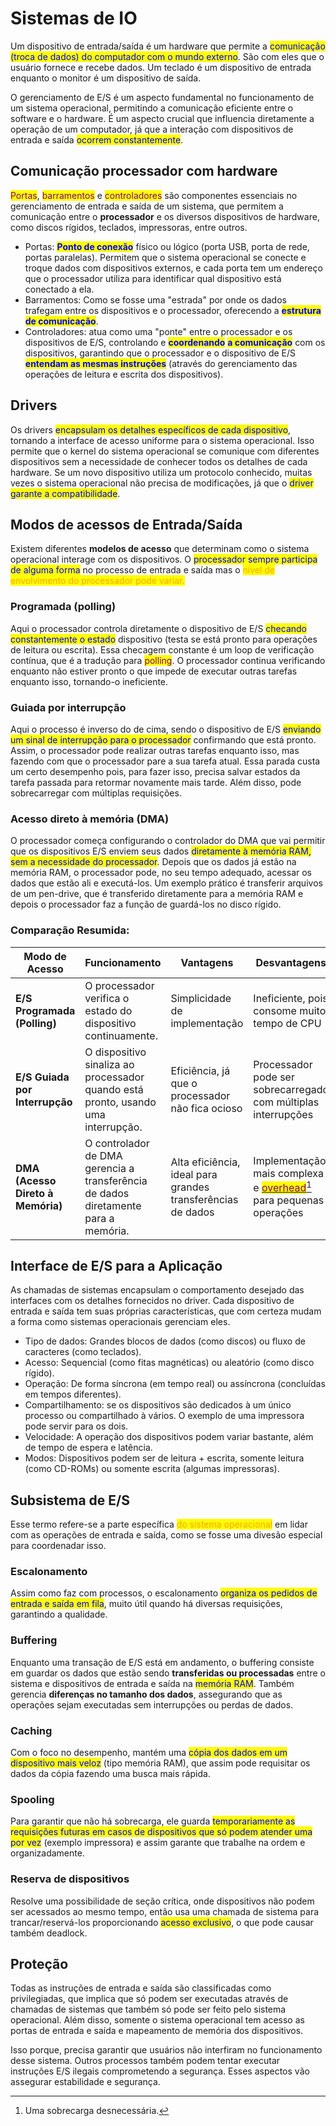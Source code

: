# Sistemas de IO

Um dispositivo de entrada/saída é um hardware que permite a <mark style="color:blue;">comunicação (troca de dados) do computador com o mundo externo</mark>. São com eles que o usuário fornece e recebe dados. Um teclado é um dispositivo de entrada enquanto o monitor é um dispositivo de saída.

O gerenciamento de E/S é um aspecto fundamental no funcionamento de um sistema operacional, permitindo a comunicação eficiente entre o software e o hardware. É um aspecto crucial que influencia diretamente a operação de um computador, já que a interação com dispositivos de entrada e saída <mark style="color:blue;">ocorrem constantemente</mark>.

## Comunicação processador com hardware

<mark style="color:purple;">Portas</mark>, <mark style="color:purple;">barramentos</mark> e <mark style="color:purple;">controladores</mark> são componentes essenciais no gerenciamento de entrada e saída de um sistema, que permitem a comunicação entre o **processador** e os diversos dispositivos de hardware, como discos rígidos, teclados, impressoras, entre outros.

* Portas: <mark style="color:blue;">**Ponto de conexão**</mark> físico ou lógico (porta USB, porta de rede, portas paralelas). Permitem que o sistema operacional se conecte e troque dados com dispositivos externos, e cada porta tem um endereço que o processador utiliza para identificar qual dispositivo está conectado a ela.
* Barramentos: Como se fosse uma "estrada" por onde os dados trafegam entre os dispositivos e o processador, oferecendo a <mark style="color:blue;">**estrutura de comunicação**</mark>.
* Controladores: atua como uma "ponte" entre o processador e os dispositivos de E/S, controlando e <mark style="color:blue;">**coordenando**</mark> <mark style="color:blue;">**a comunicação**</mark> com os dispositivos, garantindo que o processador e o dispositivo de E/S <mark style="color:blue;">**entendam as mesmas instruções**</mark> (através do gerenciamento das operações de leitura e escrita dos dispositivos).

## Drivers

Os drivers <mark style="color:blue;">encapsulam os detalhes específicos de cada dispositivo</mark>, tornando a interface de acesso uniforme para o sistema operacional. Isso permite que o kernel do sistema operacional se comunique com diferentes dispositivos sem a necessidade de conhecer todos os detalhes de cada hardware. Se um novo dispositivo utiliza um protocolo conhecido, muitas vezes o sistema operacional não precisa de modificações, já que o <mark style="color:blue;">driver garante a compatibilidade</mark>.

## Modos de acessos de Entrada/Saída

Existem diferentes **modelos de acesso** que determinam como o sistema operacional interage com os dispositivos. O <mark style="color:blue;">processador sempre participa de alguma forma</mark> no processo de entrada e saída mas o <mark style="color:orange;">nível de envolvimento do processador pode variar.</mark>

### Programada (polling)

Aqui o processador controla diretamente o dispositivo de E/S <mark style="color:blue;">checando constantemente o estado</mark> dispositivo (testa se está pronto para operações de leitura ou escrita). Essa checagem constante é um loop de verificação contínua, que é a tradução para <mark style="color:purple;">polling</mark>. O processador continua verificando enquanto não estiver pronto o que impede de executar outras tarefas enquanto isso, tornando-o ineficiente.

### Guiada por interrupção

Aqui o processo é inverso do de cima, sendo o dispositivo de E/S <mark style="color:blue;">enviando um sinal de interrupção para o processador</mark> confirmando que está pronto. Assim, o processador pode realizar outras tarefas enquanto isso, mas fazendo com que o processador pare a sua tarefa atual. Essa parada custa um certo desempenho pois, para fazer isso, precisa salvar estados da tarefa passada para retormar novamente mais tarde. Além disso, pode sobrecarregar com múltiplas requisições.

### Acesso direto à memória (DMA)

O processador começa configurando o controlador do DMA que vai permitir que os dispositivos E/S enviem seus dados <mark style="color:blue;">diretamente à memória RAM, sem a necessidade do processador</mark>. Depois que os dados já estão na memória RAM, o processador pode, no seu tempo adequado, acessar os dados que estão ali e executá-los. Um exemplo prático é transferir arquivos de um pen-drive, que é transferido diretamente para a memória RAM e depois o processador faz a função de guardá-los no disco rígido.

### Comparação Resumida:

| Modo de Acesso                    | Funcionamento                                                                      | Vantagens                                                   | Desvantagens                                                                                                                |
| --------------------------------- | ---------------------------------------------------------------------------------- | ----------------------------------------------------------- | --------------------------------------------------------------------------------------------------------------------------- |
| **E/S Programada (Polling)**      | O processador verifica o estado do dispositivo continuamente.                      | Simplicidade de implementação                               | Ineficiente, pois consome muito tempo de CPU                                                                                |
| **E/S Guiada por Interrupção**    | O dispositivo sinaliza ao processador quando está pronto, usando uma interrupção.  | Eficiência, já que o processador não fica ocioso            | Processador pode ser sobrecarregado com múltiplas interrupções                                                              |
| **DMA (Acesso Direto à Memória)** | O controlador de DMA gerencia a transferência de dados diretamente para a memória. | Alta eficiência, ideal para grandes transferências de dados | Implementação mais complexa e [<mark style="color:purple;">overhead</mark>](#user-content-fn-1)[^1] para pequenas operações |

## Interface de E/S para a Aplicação

As chamadas de sistemas encapsulam o comportamento desejado das interfaces com os detalhes fornecidos no driver. Cada dispositivo de entrada e saída tem suas próprias características, que com certeza mudam a forma como sistemas operacionais gerenciam eles.

* Tipo de dados: Grandes blocos de dados (como discos) ou fluxo de caracteres (como teclados).
* Acesso: Sequencial (como fitas magnéticas) ou aleatório (como disco rígido).
* Operação: De forma síncrona (em tempo real) ou assíncrona (concluídas em tempos diferentes).
* Compartilhamento: se os dispositivos são dedicados à um único processo ou compartilhado à vários. O exemplo de uma impressora pode servir para os dois.
* Velocidade: A operação dos dispositivos podem variar bastante, além de tempo de espera e latência.
* Modos: Dispositivos podem ser de leitura + escrita, somente leitura (como CD-ROMs) ou somente escrita (algumas impressoras).

## Subsistema de E/S

Esse termo refere-se a parte específica <mark style="color:orange;">do sistema operacional</mark> em lidar com as operações de entrada e saída, como se fosse uma divesão especial para coordenadar isso.

### Escalonamento

Assim como faz com processos, o escalonamento <mark style="color:blue;">organiza os pedidos de entrada e saída em fila</mark>, muito útil quando há diversas requisições, garantindo a qualidade.

### Buffering

Enquanto uma transação de E/S está em andamento, o buffering consiste em guardar os dados que estão sendo **transferidas ou processadas** entre o sistema e dispositivos de entrada e saída na <mark style="color:blue;">memória RAM</mark>. Também gerencia **diferenças no tamanho dos dados**, assegurando que as operações sejam executadas sem interrupções ou perdas de dados.

### Caching

Com o foco no desempenho, mantém uma <mark style="color:blue;">cópia dos dados em um dispositivo mais veloz</mark> (tipo memória RAM), que assim pode requisitar os dados da cópia fazendo uma busca mais rápida.

### Spooling

Para garantir que não há sobrecarga, ele guarda <mark style="color:blue;">temporariamente as requisições futuras em casos de dispositivos que só podem atender uma por vez</mark> (exemplo impressora) e assim garante que trabalhe na ordem e organizadamente.

### Reserva de dispositivos

Resolve uma possibilidade de seção crítica, onde dispositivos não podem ser acessados ao mesmo tempo, então usa uma chamada de sistema para trancar/reservá-los proporcionando <mark style="color:blue;">acesso exclusivo</mark>, o que pode causar também deadlock.

## Proteção

Todas as instruções de entrada e saída são classificadas como privilegiadas, que implica que só podem ser executadas através de chamadas de sistemas que também só pode ser feito pelo sistema operacional. Além disso, somente o sistema operacional tem acesso as portas de entrada e saída e mapeamento de memória dos dispositivos.

Isso porque, precisa garantir que usuários não interfiram no funcionamento desse sistema. Outros processos também podem tentar executar instruções E/S ilegais comprometendo a segurança. Esses aspectos vão assegurar estabilidade e segurança.

[^1]: Uma sobrecarga desnecessária.
